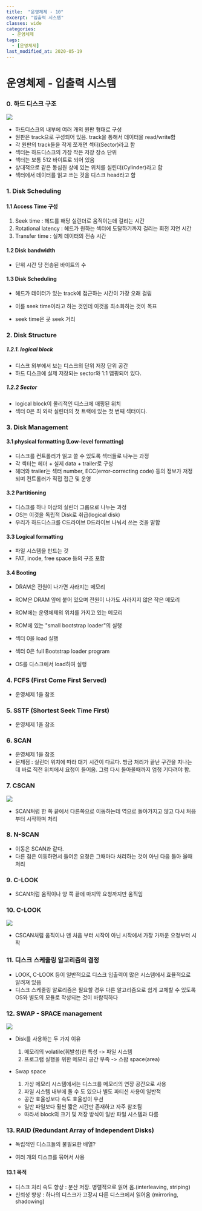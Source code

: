 ```yaml
---
title:  "운영체제 - 10"
excerpt: "입출력 시스템"
classes: wide
categories:
  - 운영체제
tags:
  - [운영체제]
last_modified_at: 2020-05-19
---
```




# 운영체제 - 입출력 시스템

### 0. 하드 디스크 구조

![]({{site.url}}/assets/images/os82.PNG)

* 하드디스크의 내부에 여러 개의 원판 형태로 구성
* 원판은 track으로 구성되어 있음. track을 통해서 데이터을 read/write함 
* 각 원판의 track들을 작게 쪼개면 섹터(Sector)라고 함
* 섹터는 하드디스크의 가장 작은 저장 장소 단위
* 섹터는 보통 512 바이트로 되어 있음
* 상대적으로 같은 동심원 상에 있는 위치를 실린더(Cylinder)라고 함
* 섹터에서 데이터를 읽고 쓰는 것을 디스크 head라고 함

### 1. Disk Scheduling

#### 1.1 Access Time 구성

1. Seek time : 헤드를 해당 실린더로 움직이는데 걸리는 시간
2. Rotational latency : 헤드가 원하는 섹터에 도달하기까지 걸리는 회전 지연 시간
3. Transfer time : 실제 데이터의 전송 시간

#### 1.2 Disk bandwidth

* 단위 시간 당 전송된 바이트의 수

#### 1.3 Disk Scheduling

* 헤드가 데이터가 있는 track에 접근하는 시간이 가장 오래 걸림
* 이를 seek time이라고 하는 것인데 이것을 최소화하는 것이 목표

* seek time은 곳 seek 거리



### 2. Disk Structure

##### 1.2.1. logical block

* 디스크 외부에서 보는 디스크의 단위 저장 단위 공간
* 하드 디스크에 실제 저장되는 sector와 1:1 맵핑되어 있다.

##### 1.2.2 Sector

* logical block이 물리적인 디스크에 매핑된 위치
* 섹터 0은 최 외곽 실린더의 첫 트랙에 있는 첫 번째 섹터이다.



### 3. Disk Management

#### 3.1 physical formatting (Low-level formatting)

* 디스크를 컨트롤러가 읽고 쓸 수 있도록 섹터들로 나누는 과정
* 각 섹터는 헤더 + 실제 data + trailer로 구성
* 헤더와 trailer는 섹터 number, ECC(error-correcting code) 등의 정보가 저정되며 컨트롤러가 직접 접근 및 운영

#### 3.2 Partitioning

* 디스크를 하나 이상의 실린더 그룹으로 나누는 과정
* OS는 이것을 독립적 Disk로 취급(logical disk)
* 우리가 하드디스크를 C드라이브 D드라이브 나눠서 쓰는 것을 말함

#### 3.3 Logical formatting

* 파일 시스템을 만드는 것
* FAT, inode, free space 등의 구조 포함

#### 3.4 Booting

* DRAM은 전원이 나가면 사라지는 메모리
* ROM은 DRAM 옆에 붙어 있으며 전원이 나가도 사라지지 않은 작은 메모리
* ROM에는 운영체제의 위치를 가지고 있는 메모리

* ROM에 있는 "small bootstrap loader"의 실행
* 섹터 0을 load 실행
* 섹터 0은 full Bootstrap loader program
* OS를 디스크에서 load하여 실행



### 4. FCFS (First Come First Served)

* 운영체제 1을 참조

### 5. SSTF (Shortest Seek Time First)

* 운영체제 1을 참조

### 6. SCAN

* 운영체제 1을 참조
* 문제점 : 실린더 위치에 따라 대기 시간이 다르다. 방금 처리가 끝난 구간을 지나는데 바로 직전 위치에서 요청이 들어옴. 그럼 다시 돌아올때까지 엄청 기다려야 함.

### 7. CSCAN

![]({{site.url}}/assets/images/os83.PNG)

* SCAN처럼 한 쪽 끝에서 다른쪽으로 이동하는데 역으로 돌아가지고 않고 다시 처음부터 시작하며 처리

### 8. N-SCAN

* 이동은 SCAN과 같다.
* 다른 점은 이동하면서 들어온 요청은 그때마다 처리하는 것이 아닌 다음 돌아 올때 처리



### 9. C-LOOK

* SCAN처럼 움직이나 양 쪽 끝에 마지막 요청까지만 움직임



### 10. C-LOOK

![]({{site.url}}/assets/images/os84.PNG)

* CSCAN처럼 움직이나 맨 처음 부터 시작이 아닌 시작에서 가장 가까운 요청부터 시작



### 11. 디스크 스케줄링 알고리즘의 결정

* LOOK, C-LOOK 등이 일반적으로 디스크 입출력이 많은 시스템에서 효율적으로 알려져 있음
* 디스크 스케줄링 알로리즘은 필요할 경우 다른 알고리즘으로 쉽게 교체할 수 있도록 OS와 별도의 모듈로 작성되는 것이 바람직하다



### 12. SWAP - SPACE management

![]({{site.url}}/assets/images/os85.PNG)

* Disk를 사용하는 두 가지 이유

  1. 메모리의 volatile(휘발성)한 특성 -> 파일 시스템
  2. 프로그램 실행을 위한 메모리 공간 부족 -> 스왑 space(area)

* Swap space

  1. 가상 메모리 시스템에서는 디스크를 메모리의 연장 공간으로 사용
  2. 파일 시스템 내부에 둘 수 도 있으나 별도 파티션 사용이 일반적

  * 공간 효율성보다 속도 효율성이 우선
  * 일반 파일보다 훨씬 짧은 시간만 존재하고 자주 참조됨
  * 따라서 block의 크기 및 저장 방식이 일반 파일 시스템과 다름



### 13. RAID (Redundant Array of Independent Disks)

* 독립적인 디스크들의 불필요한 배열?

* 여러 개의 디스크를 묶어서 사용

#### 13.1 목적

* 디스크 처리 속도 향상 : 분산 저장. 병렬적으로 읽어 옴.(interleaving, striping)
* 신뢰성 향상 : 하나의 디스크가 고장시 다른 디스크에서 읽어옴 (mirroring, shadowing)















